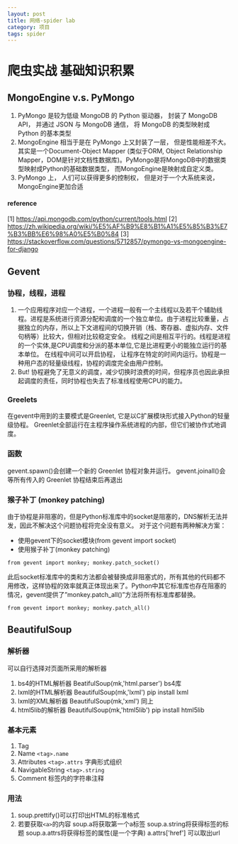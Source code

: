 ```yaml
---
layout: post
title: 网络-spider lab
category: 项目
tags: spider
---
```




# 爬虫实战 基础知识积累
## MongoEngine v.s. PyMongo
1. PyMongo 是较为低级 MongoDB 的 Python 驱动器， 封装了 MongoDB API， 并通过 JSON 与 MongoDB 通信， 将 MongoDB 的类型映射成 Python 的基本类型
2. MongoEngine 相当于是在 PyMongo 上又封装了一层， 但是性能相差不大。其实是一个Document-Object Mapper (类似于ORM, Object Relationship Mapper，DOM是针对文档性数据库)。PyMongo是将MongoDB中的数据类型映射成Python的基础数据类型， 而MongoEngine是映射成自定义类。
3. PyMongo 上， 人们可以获得更多的控制权， 但是对于一个大系统来说， MongoEngine更加合适
#### reference
[1] https://api.mongodb.com/python/current/tools.html
[2] https://zh.wikipedia.org/wiki/%E5%AF%B9%E8%B1%A1%E5%85%B3%E7%B3%BB%E6%98%A0%E5%B0%84
[3] https://stackoverflow.com/questions/5712857/pymongo-vs-mongoengine-for-django

## Gevent
### 协程，线程，进程
1. 一个应用程序对应一个进程，一个进程一般有一个主线程以及若干个辅助线程。进程是系统进行资源分配和调度的一个独立单位。由于进程比较重量，占据独立的内存，所以上下文进程间的切换开销（栈、寄存器、虚拟内存、文件句柄等）比较大，但相对比较稳定安全。
线程之间是相互平行的。线程是进程的一个实体,是CPU调度和分派的基本单位,它是比进程更小的能独立运行的基本单位。
在线程中间可以开启协程， 让程序在特定的时间内运行。协程是一种用户态的轻量级线程，协程的调度完全由用户控制。
2. But! 协程避免了无意义的调度，减少切换时浪费的时间，但程序员也因此承担起调度的责任，同时协程也失去了标准线程使用CPU的能力。
### Greelets
在gevent中用到的主要模式是Greenlet, 它是以C扩展模块形式接入Python的轻量级协程。 Greenlet全部运行在主程序操作系统进程的内部，但它们被协作式地调度。
### 函数
gevent.spawn()会创建一个新的 Greenlet 协程对象并运行。
gevent.joinall()会等所有传入的 Greenlet 协程结束后再退出

### 猴子补丁 (monkey patching)
由于协程是非阻塞的，但是Python标准库中的socket是阻塞的，DNS解析无法并发，因此不解决这个问题协程将完全没有意义。
对于这个问题有两种解决方案：
- 使用gevent下的socket模块(from gevent import socket)
- 使用猴子补丁(monkey patching) 
~~~
from gevent import monkey; monkey.patch_socket()
~~~
此后socket标准库中的类和方法都会被替换成非阻塞式的，所有其他的代码都不用修改，这样协程的效率就真正体现出来了。Python中其它标准库也存在阻塞的情况，gevent提供了”monkey.patch_all()”方法将所有标准库都替换。
~~~
from gevent import monkey; monkey.patch_all()
~~~
## BeautifulSoup
### 解析器
可以自行选择对页面所采用的解析器
1. bs4的HTML解析器	BeatifulSoup(mk,'html.parser')	bs4库
2. lxml的HTML解析器	BeautifulSoup(mk,'lxml')	pip install lxml
3. lxml的XML解析器	BeautifulSoup(mk,'xml')	同上
4. html5lib的解析器	BeautifulSoup(mk,'html5lib')	pip install html5lib
### 基本元素
1. Tag 
2. Name	`<tag>.name`
3. Attributes	`<tag>.attrs` 字典形式组织
4. NavigableString	`<tag>.string`
5. Comment	标签内的字符串注释
### 用法
1. soup.prettify()可以打印出HTML的标准格式
2. 若要获取`<a>`的内容	
	soup.a将获取第一个a标签
	soup.a.string将获得标签的标题
	soup.a.attrs将获得标签的属性(是一个字典) a.attrs['href']	可以取出url
